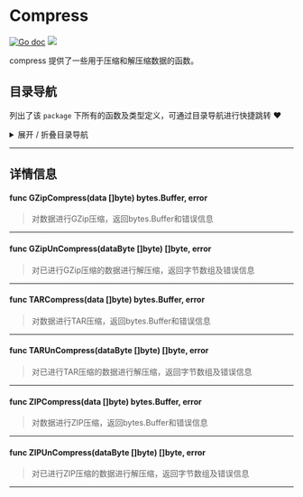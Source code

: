 # Compress

[![Go doc](https://img.shields.io/badge/go.dev-reference-brightgreen?logo=go&logoColor=white&style=flat)](https://pkg.go.dev/github.com/kercylan98/minotaur/compress)
![](https://img.shields.io/badge/Email-kercylan@gmail.com-green.svg?style=flat)

compress 提供了一些用于压缩和解压缩数据的函数。


## 目录导航
列出了该 `package` 下所有的函数及类型定义，可通过目录导航进行快捷跳转 ❤️
<details>
<summary>展开 / 折叠目录导航</summary>


> 包级函数定义

|函数名称|描述
|:--|:--
|[GZipCompress](#GZipCompress)|对数据进行GZip压缩，返回bytes.Buffer和错误信息
|[GZipUnCompress](#GZipUnCompress)|对已进行GZip压缩的数据进行解压缩，返回字节数组及错误信息
|[TARCompress](#TARCompress)|对数据进行TAR压缩，返回bytes.Buffer和错误信息
|[TARUnCompress](#TARUnCompress)|对已进行TAR压缩的数据进行解压缩，返回字节数组及错误信息
|[ZIPCompress](#ZIPCompress)|对数据进行ZIP压缩，返回bytes.Buffer和错误信息
|[ZIPUnCompress](#ZIPUnCompress)|对已进行ZIP压缩的数据进行解压缩，返回字节数组及错误信息



</details>


***
## 详情信息
#### func GZipCompress(data []byte)  bytes.Buffer,  error
<span id="GZipCompress"></span>
> 对数据进行GZip压缩，返回bytes.Buffer和错误信息

***
#### func GZipUnCompress(dataByte []byte)  []byte,  error
<span id="GZipUnCompress"></span>
> 对已进行GZip压缩的数据进行解压缩，返回字节数组及错误信息

***
#### func TARCompress(data []byte)  bytes.Buffer,  error
<span id="TARCompress"></span>
> 对数据进行TAR压缩，返回bytes.Buffer和错误信息

***
#### func TARUnCompress(dataByte []byte)  []byte,  error
<span id="TARUnCompress"></span>
> 对已进行TAR压缩的数据进行解压缩，返回字节数组及错误信息

***
#### func ZIPCompress(data []byte)  bytes.Buffer,  error
<span id="ZIPCompress"></span>
> 对数据进行ZIP压缩，返回bytes.Buffer和错误信息

***
#### func ZIPUnCompress(dataByte []byte)  []byte,  error
<span id="ZIPUnCompress"></span>
> 对已进行ZIP压缩的数据进行解压缩，返回字节数组及错误信息

***
